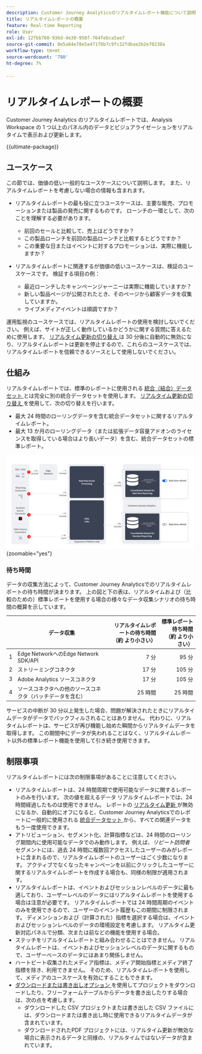 ```yaml
---
description: Customer Journey Analyticsのリアルタイムレポート機能について説明します。
title: リアルタイムレポートの概要
feature: Real-time Reporting
role: User
exl-id: 12fbb760-936d-4e30-958f-764febca5ae7
source-git-commit: 0e5a64e78e5a471f8b7c9fc32fdbae2b2e70230a
workflow-type: tm+mt
source-wordcount: '780'
ht-degree: 7%

---
```


# リアルタイムレポートの概要

Customer Journey Analytics のリアルタイムレポートでは、Analysis Workspace の 1 つ以上のパネル内のデータとビジュアライゼーションをリアルタイムで表示および更新します。

{{ultimate-package}}

## ユースケース

この節では、価値の低い一般的なユースケースについて説明します。 また、リアルタイムレポートを考慮しない場合の情報も含まれます。

* リアルタイムレポートの最も役に立つユースケースは、主要な販売、プロモーションまたは製品の発売に関するものです。
ローンチの一環として、次のことを理解する必要があります。

   * 前回のセールと比較して、売上はどうですか？
   * この製品ローンチを前回の製品ローンチと比較するとどうですか？
   * この重要な日またはイベントに対するプロモーションは、実際に機能しますか？

* リアルタイムレポートに関連するが価値の低いユースケースは、検証のユースケースです。
検証する項目の例：

   * 最近ローンチしたキャンペーンジャーニーは実際に機能していますか？
   * 新しい製品ページが公開されたとき、そのページから顧客データを収集していますか。
   * ライブメディアイベントは順調ですか？

運用監視のユースケースでは、リアルタイムレポートの使用を検討しないでください。 例えば、サイトが正しく動作しているかどうかに関する質問に答えるために使用します。 [ リアルタイム更新の切り替え ](use-real-time.md) は 30 分後に自動的に無効になり、リアルタイムレポートは更新を停止するので、これらのユースケースでは、リアルタイムレポートを信頼できるソースとして使用しないでください。

## 仕組み

リアルタイムレポートでは、標準のレポートに使用される [ 統合（結合）データセット ](/help/connections/combined-dataset.md) とは完全に別の統合データセットを使用します。 [ リアルタイム更新の切り替え ](use-real-time.md) を使用して、次の切り替えを行います。

* 最大 24 時間のローリングデータを含む統合データセットに関するリアルタイムレポート。
* 最大 13 か月のローリングデータ（または拡張データ容量アドオンのライセンスを取得している場合はより長いデータ）を含む、統合データセットの標準レポート。

![リアルタイムレポート](assets/real-time-reporting-latencies.svg){zoomable="yes"}

### 待ち時間

データの収集方法によって、Customer Journey Analyticsでのリアルタイムレポートの待ち時間が決まります。 上の図と下の表は、リアルタイムおよび（比較のための）標準レポートを使用する場合の様々なデータ収集シナリオの待ち時間の概算を示しています。

| | データ収集 | リアルタイムレポートの待ち時間 <br/> （約 より小さい） | 標準レポート待ち時間 <br/> （約 より小さい） |
|:---:|---|--:|--:|
| 1 | Edge NetworkへのEdge Network SDK/API | 7 分 | 95 分 |
| 2 | ストリーミングコネクタ | 17 分 | 105 分 |
| 3 | Adobe Analytics ソースコネクタ | 17 分 | 105 分 |
| 4 | ソースコネクタへの他のソースコネクタ（バッチデータを含む） | 25 時間 | 25 時間 |

サービスの中断が 30 分以上発生した場合、問題が解決されたときにリアルタイムデータがデータでバックフィルされることはありません。 代わりに、リアルタイムレポートは、サービスが再び機能し始めた瞬間からリアルタイムデータを取得します。 この期間中にデータが失われることはなく、リアルタイムレポート以外の標準レポート機能を使用して引き続き使用できます。

## 制限事項

リアルタイムレポートには次の制限事項があることに注意してください。

* リアルタイムレポートは、24 時間周期で使用可能なデータに関するレポートのみを行います。 次の値を超えるデータ   リアルタイムレポートでは、24 時間経過したものは使用できません。 レポートの [ リアルタイム更新 ](use-real-time.md) が無効になるか、自動的にオフになると、Customer Journey Analyticsでのレポートに一般的に使用される [ 統合データセット ](/help/connections/combined-dataset.md) から、すべての関連データをもう一度使用できます。
* アトリビューション、セグメント化、計算指標などは、24 時間のローリング期間内に使用可能なデータでのみ動作します。 例えば、*リピート訪問者* セグメントには、過去 24 時間に複数回アクセスしたユーザーのみがレポートに含まれるので、リアルタイムレポートのユーザーはごく少数になります。 アクティブでなくなったキャンペーンを以前にクリックしたユーザーに関するリアルタイムレポートを作成する場合も、同様の制限が適用されます。
* リアルタイムレポートは、イベントおよびセッションレベルのデータに最も適しており、ユーザーレベルのデータにはリアルタイムレポートを使用する場合は注意が必要です。 リアルタイムレポートでは 24 時間周期のイベントのみを使用できるので、ユーザーのイベント履歴もこの期間に制限されます。 ディメンションおよび（計算された）指標を選択する場合は、イベントおよびセッションレベルのデータの環境設定を考慮します。 リアルタイム更新対応パネルで分類、次または前などの機能を使用する場合。
* ステッチをリアルタイムレポートと組み合わせることはできません。 リアルタイムレポートは、イベントおよびセッションレベルのデータに関するもので、ユーザーベースのデータにはあまり関係しません。
* ハートビート収集されたメディア指標は、メディア開始指標とメディア終了指標を除き、利用できません。 そのため、リアルタイムレポートを使用して、メディアのユースケースを有効にすることもできます。
* [ ダウンロードまたは書き出しオプション ](/help/analysis-workspace/export/download-send.md) を使用してプロジェクトをダウンロードしたり、フリーフォームテーブルからデータを書き出したりする場合は、次の点を考慮します。
   * ダウンロードした CSV プロジェクトまたは書き出した CSV ファイルには、ダウンロードまたは書き出し時に使用できるリアルタイムデータが含まれています。
   * ダウンロードされたPDF プロジェクトには、リアルタイム更新が無効な場合に表示されるデータと同様の、リアルタイムではないデータが含まれています。
